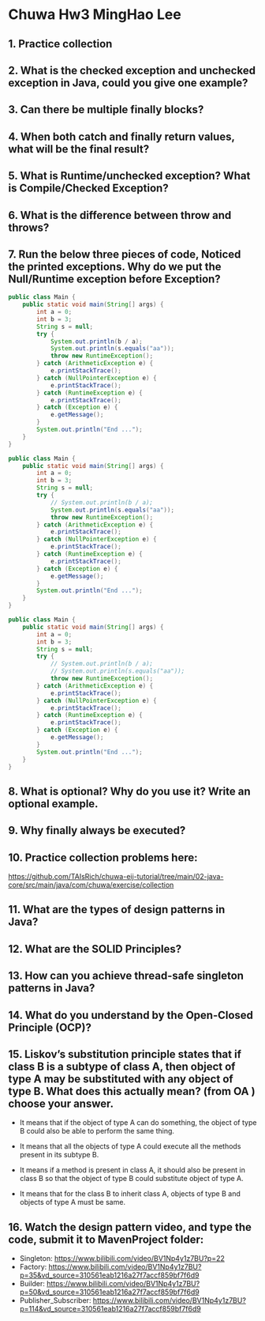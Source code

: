 
# Chuwa Hw3 MingHao Lee

## 1. Practice collection

## 2. What is the checked exception and unchecked exception in Java, could you give one example?

## 3. Can there be multiple finally blocks?

## 4. When both catch and finally return values, what will be the final result?

## 5. What is Runtime/unchecked exception? What is Compile/Checked Exception?

## 6. What is the difference between throw and throws?

## 7. Run the below three pieces of code, Noticed the printed exceptions. Why do we put the Null/Runtime exception before Exception?

```java
public class Main {
    public static void main(String[] args) {
        int a = 0;
        int b = 3;
        String s = null;
        try {
            System.out.println(b / a);
            System.out.println(s.equals("aa"));
            throw new RuntimeException();
        } catch (ArithmeticException e) {
            e.printStackTrace();
        } catch (NullPointerException e) {
            e.printStackTrace();
        } catch (RuntimeException e) {
            e.printStackTrace();
        } catch (Exception e) {
            e.getMessage();
        }
        System.out.println("End ...");
    }
}

```

```Java
public class Main {
    public static void main(String[] args) {
        int a = 0;
        int b = 3;
        String s = null;
        try {
            // System.out.println(b / a);
            System.out.println(s.equals("aa"));
            throw new RuntimeException();
        } catch (ArithmeticException e) {
            e.printStackTrace();
        } catch (NullPointerException e) {
            e.printStackTrace();
        } catch (RuntimeException e) {
            e.printStackTrace();
        } catch (Exception e) {
            e.getMessage();
        }
        System.out.println("End ...");
    }
}
```
```Java
public class Main {
    public static void main(String[] args) {
        int a = 0;
        int b = 3;
        String s = null;
        try {
            // System.out.println(b / a);
            // System.out.println(s.equals("aa"));
            throw new RuntimeException();
        } catch (ArithmeticException e) {
            e.printStackTrace();
        } catch (NullPointerException e) {
            e.printStackTrace();
        } catch (RuntimeException e) {
            e.printStackTrace();
        } catch (Exception e) {
            e.getMessage();
        }
        System.out.println("End ...");
    }
}
```
## 8. What is optional? Why do you use it? Write an optional example.

## 9. Why finally always be executed?

## 10. Practice collection problems here: 
https://github.com/TAIsRich/chuwa-eij-tutorial/tree/main/02-java-core/src/main/java/com/chuwa/exercise/collection

## 11. What are the types of design patterns in Java?

## 12. What are the SOLID Principles?

## 13. How can you achieve thread-safe singleton patterns in Java?

## 14. What do you understand by the Open-Closed Principle (OCP)?

## 15. Liskov’s substitution principle states that if class B is a subtype of class A, then object of type A may be substituted with any object of type B. What does this actually mean? (from OA ) choose your answer.

  - It means that if the object of type A can do something, the object of type B could also be able to perform the same thing.

  - It means that all the objects of type A could execute all the methods present in its subtype B.

  - It means if a method is present in class A, it should also be present in class B so that the object of type B could substitute object of type A.

  - It means that for the class B to inherit class A, objects of type B and objects of type A must be same.
## 16. Watch the design pattern video, and type the code, submit it to MavenProject folder:

  - Singleton: https://www.bilibili.com/video/BV1Np4y1z7BU?p=22
  - Factory: https://www.bilibili.com/video/BV1Np4y1z7BU?p=35&vd_source=310561eab1216a27f7accf859bf7f6d9
  - Builder: https://www.bilibili.com/video/BV1Np4y1z7BU?p=50&vd_source=310561eab1216a27f7accf859bf7f6d9
  - Publisher_Subscriber: https://www.bilibili.com/video/BV1Np4y1z7BU?p=114&vd_source=310561eab1216a27f7accf859bf7f6d9

